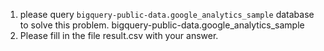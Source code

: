 1. please query `bigquery-public-data.google_analytics_sample` database to solve this problem.
bigquery-public-data.google_analytics_sample
2. Please fill in the file result.csv with your answer.